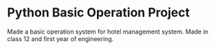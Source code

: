 # Python Basic Operation Project 
Made a basic operation system for hotel management system.
Made in class 12 and first year of engineering.